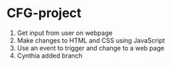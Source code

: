 # CFG-project

1. Get input from user on webpage
2. Make changes to HTML and CSS using JavaScript 
3. Use an event to trigger and change to a web page
4. Cynthia added branch

